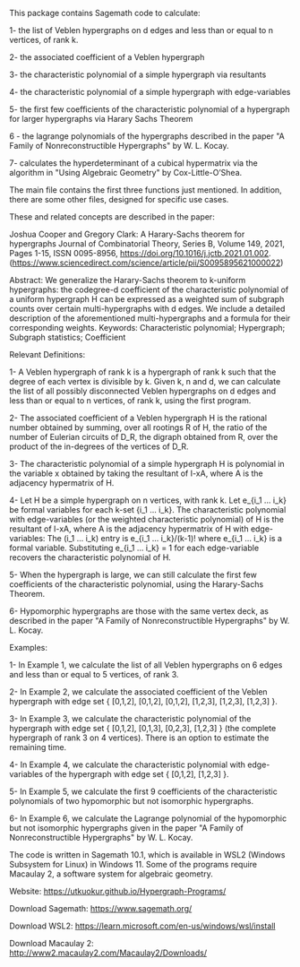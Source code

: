 This package contains Sagemath code to calculate:

1- the list of Veblen hypergraphs on d edges and less than or equal to n vertices, of rank k.

2- the associated coefficient of a Veblen hypergraph

3- the characteristic polynomial of a simple hypergraph via resultants

4- the characteristic polynomial of a simple hypergraph with edge-variables

5- the first few coefficients of the characteristic polynomial of a hypergraph for larger hypergraphs via Harary Sachs Theorem

6 - the lagrange polynomials of the hypergraphs described in the paper "A Family of Nonreconstructible Hypergraphs" by W. L. Kocay. 

7- calculates the hyperdeterminant of a cubical hypermatrix via the algorithm in "Using Algebraic Geometry" by Cox-Little-O’Shea. 

The main file contains the first three functions just mentioned. In addition, there are some other files, designed for specific use cases. 

These and related concepts are described in the paper:

Joshua Cooper and Gregory Clark:
A Harary-Sachs theorem for hypergraphs
Journal of Combinatorial Theory, Series B,
Volume 149,
2021,
Pages 1-15,
ISSN 0095-8956,
https://doi.org/10.1016/j.jctb.2021.01.002.
(https://www.sciencedirect.com/science/article/pii/S0095895621000022)

Abstract: We generalize the Harary-Sachs theorem to k-uniform hypergraphs: the codegree-d coefficient of the characteristic polynomial of a uniform hypergraph H can be expressed as a weighted sum of subgraph counts over certain multi-hypergraphs with d edges. We include a detailed description of the aforementioned multi-hypergraphs and a formula for their corresponding weights.
Keywords: Characteristic polynomial; Hypergraph; Subgraph statistics; Coefficient

Relevant Definitions: 

1- A Veblen hypergraph of rank k is a hypergraph of rank k such that the degree of each vertex is divisible by k. Given k, n and d, we can calculate the list of all possibly disconnected Veblen hypergraphs on d edges and less than or equal to n vertices, of rank k, using the first program.

2- The associated coefficient of a Veblen hypergraph H is the rational number obtained by summing, over all rootings R of H, the ratio of the number of Eulerian circuits of D_R, the digraph obtained from R, over the product of the in-degrees of the vertices of D_R. 

3- The characteristic polynomial of a simple hypergraph H is polynomial in the variable x obtained by taking the resultant of I-xA, where A is the adjacency hypermatrix of H.

4- Let H be a simple hypergraph on n vertices, with rank k. Let e_{i_1 ... i_k} be formal variables for each k-set {i_1 ... i_k}. 
The characteristic polynomial with edge-variables (or the weighted characteristic polynomial) of H is the resultant of I-xA, where A is the adjacency hypermatrix of H with edge-variables: The (i_1 ... i_k) entry is e_{i_1 ... i_k}/(k-1)! where e_{i_1 ... i_k} is a formal variable. Substituting e_{i_1 ... i_k} = 1 for each edge-variable recovers the characteristic polynomial of H.

5- When the hypergraph is large, we can still calculate the first few coefficients of the characteristic polynomial, using the Harary-Sachs Theorem. 

6- Hypomorphic hypergraphs are those with the same vertex deck, as described in the paper "A Family of Nonreconstructible Hypergraphs" by W. L. Kocay.

Examples:

1- In Example 1, we calculate the list of all Veblen hypergraphs on 6 edges and less than or equal to 5 vertices, of rank 3. 

2- In Example 2, we calculate the associated coefficient of the Veblen hypergraph with edge set { [0,1,2], [0,1,2], [0,1,2], [1,2,3], [1,2,3], [1,2,3] }. 

3- In Example 3, we calculate the characteristic polynomial of the hypergraph with edge set { [0,1,2], [0,1,3], [0,2,3], [1,2,3] } (the complete hypergraph of rank 3 on 4 vertices). There is an option to estimate the remaining time. 

4- In Example 4, we calculate the characteristic polynomial with edge-variables of the hypergraph with edge set { [0,1,2], [1,2,3] }.

5- In Example 5, we calculate the first 9 coefficients of the characteristic polynomials of two hypomorphic but not isomorphic hypergraphs. 

6- In Example 6, we calculate the Lagrange polynomial of the hypomorphic but not isomorphic hypergraphs given in the paper "A Family of Nonreconstructible Hypergraphs" by W. L. Kocay. 

The code is written in Sagemath 10.1, which is available in WSL2 (Windows Subsystem for Linux) in Windows 11. Some of the programs require Macaulay 2, a software system for algebraic geometry.

Website: <https://utkuokur.github.io/Hypergraph-Programs/>

Download Sagemath: https://www.sagemath.org/

Download WSL2: https://learn.microsoft.com/en-us/windows/wsl/install

Download Macaulay 2: http://www2.macaulay2.com/Macaulay2/Downloads/

